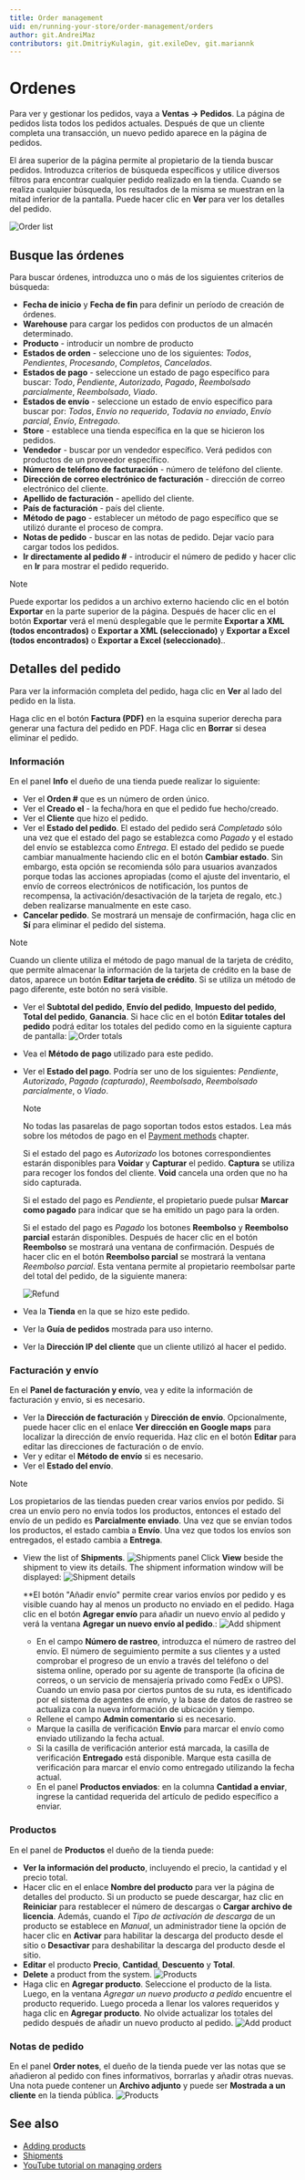 ```yaml
---
title: Order management
uid: en/running-your-store/order-management/orders
author: git.AndreiMaz
contributors: git.DmitriyKulagin, git.exileDev, git.mariannk
---
```


# Ordenes

Para ver y gestionar los pedidos, vaya a **Ventas → Pedidos**. La página de pedidos lista todos los pedidos actuales. Después de que un cliente completa una transacción, un nuevo pedido aparece en la página de pedidos.

El área superior de la página permite al propietario de la tienda buscar pedidos. Introduzca criterios de búsqueda específicos y utilice diversos filtros para encontrar cualquier pedido realizado en la tienda. Cuando se realiza cualquier búsqueda, los resultados de la misma se muestran en la mitad inferior de la pantalla. Puede hacer clic en **Ver** para ver los detalles del pedido.

![Order list](_static/orders/search.jpg)

## Busque las órdenes
Para buscar órdenes, introduzca uno o más de los siguientes criterios de búsqueda:

* **Fecha de inicio** y **Fecha de fin** para definir un período de creación de órdenes.
* **Warehouse** para cargar los pedidos con productos de un almacén determinado.
* **Producto** - introducir un nombre de producto
* **Estados de orden** - seleccione uno de los siguientes: *Todos*, *Pendientes*, *Procesando*, *Completos*, *Cancelados*.
* **Estados de pago** - seleccione un estado de pago específico para buscar: *Todo*, *Pendiente*, *Autorizado*, *Pagado*, *Reembolsado parcialmente*, *Reembolsado*, *Viado*.
* **Estados de envío** - seleccione un estado de envío específico para buscar por: *Todos*, *Envío no requerido*, *Todavía no enviado*, *Envío parcial*, *Envío*, *Entregado*.
* **Store** - establece una tienda específica en la que se hicieron los pedidos.
* **Vendedor** - buscar por un vendedor específico. Verá pedidos con productos de un proveedor específico.
* **Número de teléfono de facturación** - número de teléfono del cliente.
* **Dirección de correo electrónico de facturación** - dirección de correo electrónico del cliente.
* **Apellido de facturación** - apellido del cliente.
* **País de facturación** - país del cliente.
* **Método de pago** - establecer un método de pago específico que se utilizó durante el proceso de compra.
* **Notas de pedido** - buscar en las notas de pedido. Dejar vacío para cargar todos los pedidos.
* **Ir directamente al pedido #** - introducir el número de pedido y hacer clic en **Ir** para mostrar el pedido requerido.

> [!NOTE]
> 
> Puede exportar los pedidos a un archivo externo haciendo clic en el botón **Exportar** en la parte superior de la página. Después de hacer clic en el botón **Exportar** verá el menú desplegable que le permite **Exportar a XML (todos encontrados)** o **Exportar a XML (seleccionado)** y **Exportar a Excel (todos encontrados)** o **Exportar a Excel (seleccionado)**..

## Detalles del pedido
Para ver la información completa del pedido, haga clic en **Ver** al lado del pedido en la lista.

Haga clic en el botón **Factura (PDF)** en la esquina superior derecha para generar una factura del pedido en PDF. Haga clic en **Borrar** si desea eliminar el pedido.

### Información

En el panel **Info** el dueño de una tienda puede realizar lo siguiente:
* Ver el **Orden #** que es un número de orden único.
* Ver el **Creado el** - la fecha/hora en que el pedido fue hecho/creado.
* Ver el **Cliente** que hizo el pedido.
* Ver el **Estado del pedido**. El estado del pedido será *Completado* sólo una vez que el estado del pago se establezca como *Pagado* y el estado del envío se establezca como *Entrega*. El estado del pedido se puede cambiar manualmente haciendo clic en el botón **Cambiar estado**. Sin embargo, esta opción se recomienda sólo para usuarios avanzados porque todas las acciones apropiadas (como el ajuste del inventario, el envío de correos electrónicos de notificación, los puntos de recompensa, la activación/desactivación de la tarjeta de regalo, etc.) deben realizarse manualmente en este caso.
* **Cancelar pedido**. Se mostrará un mensaje de confirmación, haga clic en **Sí** para eliminar el pedido del sistema.

> [!NOTE]
> 
> Cuando un cliente utiliza el método de pago manual de la tarjeta de crédito, que permite almacenar la información de la tarjeta de crédito en la base de datos, aparece un botón **Editar tarjeta de crédito**. Si se utiliza un método de pago diferente, este botón no será visible.

* Ver el **Subtotal del pedido**, **Envío del pedido**, **Impuesto del pedido**, **Total del pedido**, **Ganancia**. Si hace clic en el botón **Editar totales del pedido** podrá editar los totales del pedido como en la siguiente captura de pantalla:
	![Order totals](_static/orders/edit-totals.jpg)

* Vea el **Método de pago** utilizado para este pedido.
* Ver el **Estado del pago**. Podría ser uno de los siguientes: *Pendiente*, *Autorizado*, *Pagado (capturado)*, *Reembolsado*, *Reembolsado parcialmente*, o *Viado*.
	> [!NOTE]
	> 
	> No todas las pasarelas de pago soportan todos estos estados. Lea más sobre los métodos de pago en el [Payment methods](xref:en/getting-started/configure-payments/payment-methods/index) chapter.

	Si el estado del pago es *Autorizado* los botones correspondientes estarán disponibles para **Voidar** y **Capturar** el pedido. **Captura** se utiliza para recoger los fondos del cliente. **Void** cancela una orden que no ha sido capturada. 
	
	Si el estado del pago es *Pendiente*, el propietario puede pulsar **Marcar como pagado** para indicar que se ha emitido un pago para la orden. 
	
	Si el estado del pago es *Pagado* los botones **Reembolso** y **Reembolso parcial** estarán disponibles. Después de hacer clic en el botón **Reembolso** se mostrará una ventana de confirmación. Después de hacer clic en el botón **Reembolso parcial** se mostrará la ventana *Reembolso parcial*. Esta ventana permite al propietario reembolsar parte del total del pedido, de la siguiente manera:

	![Refund](_static/orders/refund.png)
	
* Vea la **Tienda** en la que se hizo este pedido.
* Ver la **Guía de pedidos** mostrada para uso interno.
* Ver la **Dirección IP del cliente** que un cliente utilizó al hacer el pedido.
 
### Facturación y envío
En el **Panel de facturación y envío**, vea y edite la información de facturación y envío, si es necesario. 

* Ver la **Dirección de facturación** y **Dirección de envío**. Opcionalmente, puede hacer clic en el enlace **Ver dirección en Google maps** para localizar la dirección de envío requerida. Haz clic en el botón **Editar** para editar las direcciones de facturación o de envío.
* Ver y editar el **Método de envío** si es necesario.
* Ver el **Estado del envío**.

> [!NOTE]
> 
> Los propietarios de las tiendas pueden crear varios envíos por pedido. Si crea un envío pero no envía todos los productos, entonces el estado del envío de un pedido es **Parcialmente enviado**. Una vez que se envían todos los productos, el estado cambia a **Envío**. Una vez que todos los envíos son entregados, el estado cambia a **Entrega**.

* View the list of **Shipments**. 
	![Shipments panel](_static/orders/shipments.jpg)
	Click **View** beside the shipment to view its details. The shipment information window will be displayed: 
	![Shipment details](_static/orders/shipment-details.jpg)

	**El botón "Añadir envío" permite crear varios envíos por pedido y es visible cuando hay al menos un producto no enviado en el pedido. Haga clic en el botón **Agregar envío** para añadir un nuevo envío al pedido y verá la ventana **Agregar un nuevo envío al pedido**.: 
		![Add shipment](_static/orders/add-shipment.jpg)
		
	* En el campo **Número de rastreo**, introduzca el número de rastreo del envío. El número de seguimiento permite a sus clientes y a usted comprobar el progreso de un envío a través del teléfono o del sistema online, operado por su agente de transporte (la oficina de correos, o un servicio de mensajería privado como FedEx o UPS). Cuando un envío pasa por ciertos puntos de su ruta, es identificado por el sistema de agentes de envío, y la base de datos de rastreo se actualiza con la nueva información de ubicación y tiempo.
	* Rellene el campo **Admin comentario** si es necesario.
	* Marque la casilla de verificación **Envío** para marcar el envío como enviado utilizando la fecha actual.
	* Si la casilla de verificación anterior está marcada, la casilla de verificación **Entregado** está disponible. Marque esta casilla de verificación para marcar el envío como entregado utilizando la fecha actual.
	* En el panel **Productos enviados**: en la columna **Cantidad a enviar**, ingrese la cantidad requerida del artículo de pedido específico a enviar.

### Productos
En el panel de **Productos** el dueño de la tienda puede:
* **Ver la información del producto**, incluyendo el precio, la cantidad y el precio total.
* Hacer clic en el enlace **Nombre del producto** para ver la página de detalles del producto. Si un producto se puede descargar, haz clic en **Reiniciar** para restablecer el número de descargas o **Cargar archivo de licencia**. Además, cuando el *Tipo de activación de descarga* de un producto se establece en *Manual*, un administrador tiene la opción de hacer clic en **Activar** para habilitar la descarga del producto desde el sitio o **Desactivar** para deshabilitar la descarga del producto desde el sitio.
* **Editar** el producto **Precio**, **Cantidad**, **Descuento** y **Total**.
* **Delete** a product from the system.
	![Products](_static/orders/products.jpg)
* Haga clic en **Agregar producto**. Seleccione el producto de la lista. Luego, en la ventana *Agregar un nuevo producto a pedido* encuentre el producto requerido. Luego proceda a llenar los valores requeridos y haga clic en **Agregar producto**. No olvide actualizar los totales del pedido después de añadir un nuevo producto al pedido.
	![Add product](_static/orders/add-product.jpg)

### Notas de pedido
En el panel **Order notes**, el dueño de la tienda puede ver las notas que se añadieron al pedido con fines informativos, borrarlas y añadir otras nuevas. Una nota puede contener un **Archivo adjunto** y puede ser **Mostrada a un cliente** en la tienda pública.
![Products](_static/orders/note.jpg)


## See also

* [Adding products](xref:en/running-your-store/catalog/products/add-products)
* [Shipments](xref:en/running-your-store/order-management/shipping-management)
* [YouTube tutorial on managing orders](https://www.youtube.com/watch?v=z6TUJOO3gVg&index=5&list=PLnL_aDfmRHwsbhj621A-RFb1KnzeFxYz4)
